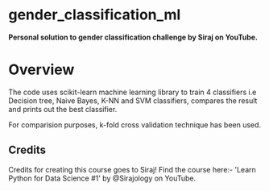 # gender_classification_ml

<b>Personal solution to gender classification challenge by Siraj on YouTube.</b>

# Overview

The code uses scikit-learn machine learning library to train 4 classifiers i.e Decision tree, Naive Bayes, K-NN and SVM classifiers, compares the result and prints out the best classifier.

For comparision purposes, k-fold cross validation technique has been used.

## Credits

Credits for creating this course goes to Siraj!
Find the course here:- 'Learn Python for Data Science #1' by @Sirajology on YouTube.
